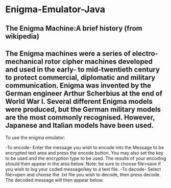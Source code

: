 # Enigma-Emulator-Java
The Enigma Machine:A brief history (from wikipedia)
-------------------------------------------------------
The Enigma machines were a series of electro-mechanical 
rotor cipher machines developed and used in the early- 
to mid-twentieth century to protect commercial, 
diplomatic and military communication. Enigma was 
invented by the German engineer Arthur Scherbius 
at the end of World War I.
	Several different Enigma models were produced, 
but the German military models are the most commonly 
recognised. However, Japanese and Italian models have 
been used.
-------------------------------------------------------

To use the enigma emulator:

-To encode-
	Enter the message you wish to encode into 
	the Message to be encrypted text area and
	press the encode button. You may also set
	the key to be used and the encryption type
	to be used. The results of your encoding 
	should then appear in the area below.
	Note: be sure to choose file>save if
	you wish to log your coded message/key
	to a text file. 
-To decode-
	Select file>open and choose the .txt file
	you wish to decode, then press decode.
	The decoded message will then appear
	below.
